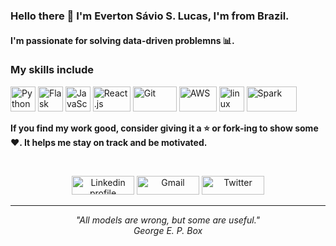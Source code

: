 ### Hello there 👋 I'm Everton Sávio S. Lucas, I'm from Brazil.

#### I'm passionate for solving data-driven problemns :bar_chart:.

### My skills include

<p align="left">
	<img title="Python" src="https://raw.githubusercontent.com/havyx/Havyx/master/assets/python.svg" width="40" height="40" />
<img title="Flask" src="https://raw.githubusercontent.com/havyx/Havyx/master/assets/flask.png" width="40" height="40" />
<img title="JavaScript" src="https://raw.githubusercontent.com/havyx/Havyx/master/assets/js.png" width="40" height="40" />
<img title="React.js" src="https://raw.githubusercontent.com/havyx/Havyx/master/assets/react.png" width="60" height="40" />
	<img title="Git" src="https://raw.githubusercontent.com/havyx/Havyx/master/assets/git.svg" width="70" height="40" />
	<img title="AWS" src="https://raw.githubusercontent.com/havyx/Havyx/master/assets/aws.svg" width="60" height="40" />
	<img title="linux" src="https://raw.githubusercontent.com/havyx/Havyx/master/assets/linux-tux.svg" width="40" />
	<img title="Spark" src="https://raw.githubusercontent.com/havyx/Havyx/master/assets/apache_spark.svg" width="80" height="40" />
</p>
    
**If you find my work good, consider giving it a :star: or fork-ing to show some :heart:. It helps me stay on track and be motivated.**
   
<br>
<p align="center">
    <a href="https://www.linkedin.com/in/evertonsavio/"><img alt="Linkedin profile" title="Linkedin" src="https://raw.githubusercontent.com/havyx/Havyx/master/assets/linkedin.svg" width="100" height="30" /></a>
    <a href="mailto:savixlucas@gmail.com"><img alt="Gmail" src="https://raw.githubusercontent.com/havyx/Havyx/master/assets/google-gmail.svg" title="Email" width="100" height="30" /></a>
    <a href="https://twitter.com/eversavio"><img alt="Twitter" src="https://raw.githubusercontent.com/havyx/Havyx/master/assets/twitter.svg" title="Twitter" width="100" height="30" /></a>
</p>
<hr \>
<p align="center">
   <i>"All models are wrong, but some are useful."</i>
   <br>
   <i>George E. P. Box</i>
</p>       
 
  
 
